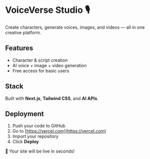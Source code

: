 
# VoiceVerse Studio 🎙️

Create characters, generate voices, images, and videos — all in one creative platform.

## Features
- Character & script creation
- AI voice + image + video generation
- Free access for basic users

## Stack
Built with **Next.js**, **Tailwind CSS**, and **AI APIs**.

## Deployment
1. Push your code to GitHub  
2. Go to [https://vercel.com](https://vercel.com)  
3. Import your repository  
4. Click **Deploy**

🚀 Your site will be live in seconds!
